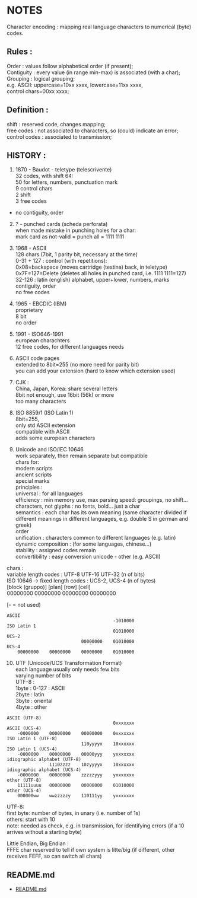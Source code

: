 # NOTES  
  
Character encoding : mapping real language characters to numerical (byte) codes.  
  
## Rules :  
Order : values follow alphabetical order (if present);  
Contiguity : every value (in range min-max) is associated (with a char);  
Grouping : logical grouping;  
		e.g. ASCII: uppercase=10xx xxxx, lowercase=11xx xxxx,  
control chars=00xx xxxx;  
  
## Definition :   
shift : reserved code, changes mapping;  
free codes : not associated to characters, so (could) indicate an error;  
control codes : associated to transmission;  
  
## HISTORY :   
1) 1870 - Baudot - teletype (telescrivente)  
32 codes, with shift 64:  
50 for letters, numbers, punctuation mark   
9 control chars  
2 shift  
3 free codes  
- no contiguity, order  

2) ? - punched cards (scheda perforata)  
when made mistake in punching holes for a char:  
mark card as not-valid = punch all = 1111 1111  

3) 1968 - ASCII   
128 chars (7bit, 1 parity bit, necessary at the time)  
0-31 + 127 : control (with repetitions):  
0x08=backspace (moves cartridge (testina) back, in teletype)  
0x7F=127=Delete (deletes all holes in punched card, i.e. 1111 1111=127)  
32-126 : latin (english) alphabet, upper+lower, numbers, marks  
contiguity, order  
no free codes  

4) 1965 - EBCDIC (IBM)  
proprietary  
8 bit  
no order  

5) 1991 - ISO646-1991  
european charachters  
12 free codes, for different languages needs  

6) ASCII code pages  
extended to 8bit=255 (no more need for parity bit)  
you can add your extension (hard to know which extension used)  

7) CJK :   
China, Japan, Korea: share several letters  
8bit not enough, use 16bit (56k) or more  
too many characters  

8) ISO 8859/1 (ISO Latin 1)  
8bit=255,  
only std ASCII extension  
compatible with ASCII  
adds some european characters  

9) Unicode and ISO/IEC 10646  
work separately, then remain separate but compatible  
chars for:  
modern scripts  
ancient scripts  
special marks  
principles :   
universal : for all languages  
efficiency : min memory use, max parsing speed: groupings, no shift…  
characters, not glyphs : no fonts, bold… just a char  
semantics : each char has its own meaning (same character divided if different meanings in different languages, e.g. double S in german and greek)  
order  
unification : characters common to different languages (e.g. latin)  
dynamic composition : (for some languages, chinese…)  
stability : assigned codes remain  
convertibility : easy conversion unicode - other (e.g. ASCII)  
  
chars :  
variable length codes : UTF-8 UTF-16 UTF-32 (n of bits)  
ISO 10646 -> fixed length codes : UCS-2, UCS-4 (n of bytes)  
[block (gruppo)]	[plan]		[row]		[cell]  
00000000		00000000	00000000	00000000  
  
[- = not used)  
```
ASCII  
										-1010000  
ISO Latin 1  
										01010000  
UCS-2  
							00000000	01010000  
UCS-4  
	00000000	00000000	00000000	01010000  
```
  
10) UTF (Unicode/UCS Transformation Format)  
each language usually only needs few bits  
varying number of bits  
UTF-8 :  
1byte : 0-127 : ASCII  
2byte : latin  
3byte : oriental  
4byte : other  
  
```
ASCII (UTF-8)  
										0xxxxxxx  
ASCII (UCS-4)  
	-0000000	00000000	00000000	0xxxxxxx  
ISO Latin 1 (UTF-8)  
							110yyyyx	10xxxxxx  
ISO Latin 1 (UCS-4)  
	-0000000	00000000	00000yyy	yxxxxxxx  
idiographic alphabet (UTF-8)  
				1110zzzz	10zyyyyx	10xxxxxx  
idiographic alphabet (UCS-4)  
	-0000000	00000000	zzzzzyyy	yxxxxxxx  
other (UTF-8)  
	11111uuuu	00000000	00000000	01010000  
other (UCS-4)  
	000000ww	wwzzzzzy	110111yy	yxxxxxxx  
```
  
UTF-8:  
first byte: number of bytes, in unary (i.e. number of 1s)  
others: start with 10  
note: needed as check, e.g. in transmission, for identifying errors (if a 10 arrives without a starting byte)  
  
Little Endian, Big Endian :   
FFFE char reserved to tell if own system is litte/big (if different, other receives FEFF, so can switch all chars)  

## README.md  
*	[README.md](./README.md)  

